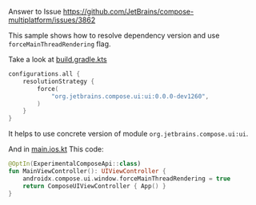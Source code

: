 Answer to Issue https://github.com/JetBrains/compose-multiplatform/issues/3862

This sample shows how to resolve dependency version and use `forceMainThreadRendering` flag.

Take a look at [build.gradle.kts](shared%2Fbuild.gradle.kts)

```Kotlin
configurations.all {
    resolutionStrategy {
        force(
            "org.jetbrains.compose.ui:ui:0.0.0-dev1260",
        )
    }
}
```
It helps to use concrete version of module `org.jetbrains.compose.ui:ui`.

And in [main.ios.kt](shared%2Fsrc%2FiosMain%2Fkotlin%2Fmain.ios.kt)
This code:
```Kotlin
@OptIn(ExperimentalComposeApi::class)
fun MainViewController(): UIViewController {
    androidx.compose.ui.window.forceMainThreadRendering = true
    return ComposeUIViewController { App() }
}
```
